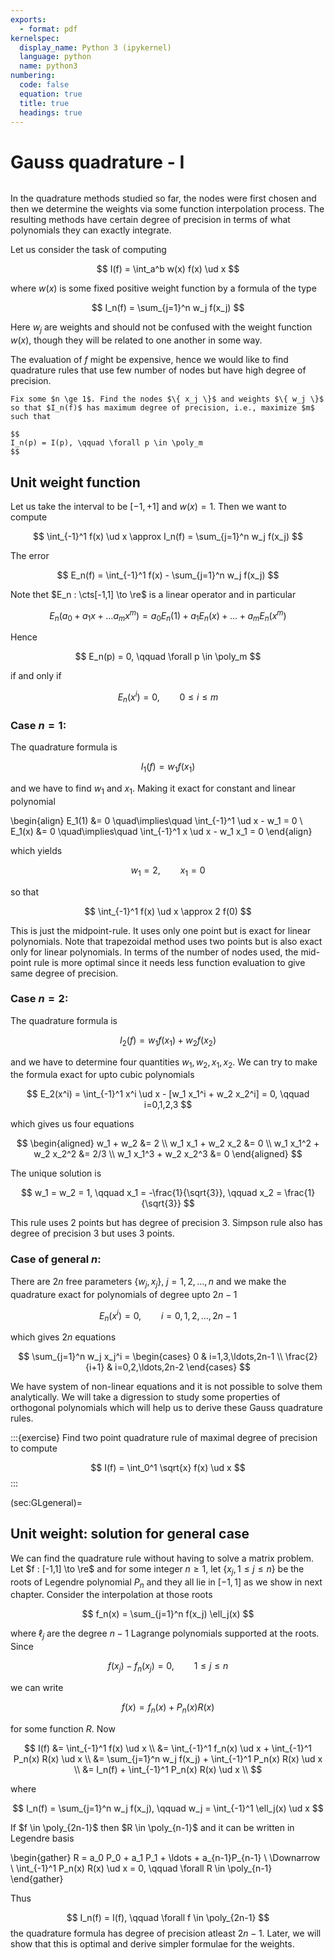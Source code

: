 ```yaml
---
exports:
  - format: pdf
kernelspec:
  display_name: Python 3 (ipykernel)
  language: python
  name: python3
numbering:
  code: false
  equation: true
  title: true
  headings: true
---
```


# Gauss quadrature - I

```{include} math.md
```

In the quadrature methods studied so far, the nodes were first chosen
and then we determine the weights via some function interpolation
process. The resulting methods have certain degree of precision in terms
of what polynomials they can exactly integrate.

Let us consider the task of computing

$$
I(f) = \int_a^b w(x) f(x) \ud x
$$ 

where $w(x)$ is some fixed positive weight function by a formula of the type

$$
I_n(f) = \sum_{j=1}^n w_j f(x_j)
$$ 

Here $w_j$ are weights and should not be confused with the weight function $w(x)$, though they will be related to one another in some way.

The evaluation of $f$ might be expensive, hence we would like to find quadrature rules that use few number of nodes but have high degree of precision.

```{note} Question
Fix some $n \ge 1$. Find the nodes $\{ x_j \}$ and weights $\{ w_j \}$
so that $I_n(f)$ has maximum degree of precision, i.e., maximize $m$
such that 

$$
I_n(p) = I(p), \qquad \forall p \in \poly_m
$$ 
```

## Unit weight function

Let us take the interval to be $[-1,+1]$ and $w(x)=1$. Then we want to
compute

$$
\int_{-1}^1 f(x) \ud x \approx I_n(f) = \sum_{j=1}^n w_j f(x_j)
$$ 

The
error 

$$
E_n(f) = \int_{-1}^1 f(x) - \sum_{j=1}^n w_j f(x_j)
$$ 

Note thet
$E_n : \cts[-1,1] \to \re$ is a linear operator and in particular

$$
E_n(a_0 + a_1 x + \ldots a_m x^m) = a_0 E_n(1) + a_1 E_n(x) + \ldots + a_m E_n(x^m)
$$

Hence 

$$
E_n(p) = 0, \qquad \forall p \in \poly_m
$$ 

if and only if

$$
E_n(x^i) = 0, \qquad 0 \le i \le m
$$

### Case $n=1$:

The quadrature formula is 

$$
I_1(f) = w_1 f(x_1)
$$ 

and we have to find $w_1$ and $x_1$. Making it exact for constant and linear polynomial

\begin{align}
E_1(1) &= 0 \quad\implies\quad \int_{-1}^1 \ud x - w_1 = 0 \\
E_1(x) &= 0 \quad\implies\quad \int_{-1}^1 x \ud x - w_1 x_1 = 0
\end{align}

which yields 

$$
w_1 = 2, \qquad x_1 = 0
$$ 

so that

$$
\int_{-1}^1 f(x) \ud x \approx 2 f(0)
$$ 

This is just the midpoint-rule. It uses only one point but is exact for linear polynomials. Note that trapezoidal method uses two points but is also exact only for linear polynomials. In terms of the number of nodes used, the mid-point rule is more optimal since it needs less function evaluation to give same degree of precision.

### Case $n=2$:

The quadrature formula is 

$$
I_2(f) = w_1 f(x_1) + w_2 f(x_2)
$$ 

and we have to determine four quantities $w_1, w_2, x_1, x_2$. We can try to
make the formula exact for upto cubic polynomials

$$
E_2(x^i) = \int_{-1}^1 x^i \ud x - [w_1 x_1^i + w_2 x_2^i] = 0, \qquad i=0,1,2,3
$$

which gives us four equations 

$$
\begin{aligned}
w_1 + w_2 &= 2 \\
w_1 x_1 + w_2 x_2 &= 0 \\
w_1 x_1^2 + w_2 x_2^2 &= 2/3 \\
w_1 x_1^3 + w_2 x_2^3 &= 0
\end{aligned}
$$ 

The unique solution is

$$
w_1 = w_2 = 1, \qquad x_1 = -\frac{1}{\sqrt{3}}, \qquad x_2 = \frac{1}{\sqrt{3}}
$$

This rule uses 2 points but has degree of precision 3. Simpson rule also
has degree of precision 3 but uses 3 points.

### Case of general $n$:

There are $2n$ free parameters $\{w_j, x_j\}$, $j=1,2,\ldots,n$ and we
make the quadrature exact for polynomials of degree upto $2n-1$

$$
E_n(x^i) = 0, \qquad i=0,1,2,\ldots,2n-1
$$ 

which gives $2n$ equations

$$
\sum_{j=1}^n w_j x_j^i = \begin{cases}
0 & i=1,3,\ldots,2n-1 \\
\frac{2}{i+1} & i=0,2,\ldots,2n-2
\end{cases}
$$ 

We have system of non-linear equations and it is not
possible to solve them analytically. We will take a digression to study
some properties of orthogonal polynomials which will help us to derive
these Gauss quadrature rules.

:::{exercise}
Find two point quadrature rule of maximal degree of precision to compute

$$
I(f) = \int_0^1 \sqrt{x} f(x) \ud x
$$
:::

(sec:GLgeneral)=
## Unit weight: solution for general case

We can find the quadrature rule without having to solve a matrix problem.  Let $f : [-1,1] \to \re$ and for some integer $n \ge 1$, let $\{ x_j, 1 \le j \le n \}$ be the roots of Legendre polynomial $P_n$ and they all lie in $[-1,1]$ as we show in next chapter. Consider the interpolation at those roots

$$
f_n(x) = \sum_{j=1}^n f(x_j) \ell_j(x)
$$

where $\ell_j$ are the degree $n-1$ Lagrange polynomials supported at the roots. Since 

$$
f(x_j) - f_n(x_j) = 0, \qquad 1 \le j \le n
$$

we can write

$$
f(x) = f_n(x) + P_n(x) R(x)
$$

for some function $R$. Now

$$
I(f) &= \int_{-1}^1 f(x) \ud x \\
&= \int_{-1}^1 f_n(x) \ud x + \int_{-1}^1 P_n(x) R(x) \ud x \\
&= \sum_{j=1}^n w_j f(x_j) + \int_{-1}^1 P_n(x) R(x) \ud x \\
&= I_n(f) + \int_{-1}^1 P_n(x) R(x) \ud x \\
$$

where

$$
I_n(f) = \sum_{j=1}^n w_j f(x_j), \qquad w_j = \int_{-1}^1 \ell_j(x) \ud x
$$

If $f \in \poly_{2n-1}$ then $R \in \poly_{n-1}$ and it can be written in Legendre basis

\begin{gather}
R = a_0 P_0 + a_1 P_1 + \ldots + a_{n-1}P_{n-1} \\
\Downarrow \\
\int_{-1}^1 P_n(x) R(x) \ud x = 0, \qquad \forall R \in \poly_{n-1}
\end{gather}

Thus 

$$
I_n(f) = I(f), \qquad \forall f \in \poly_{2n-1}
$$
the quadrature formula has degree of precision atleast $2n-1$. Later, we will show that this is optimal and derive simpler formulae for the weights.
